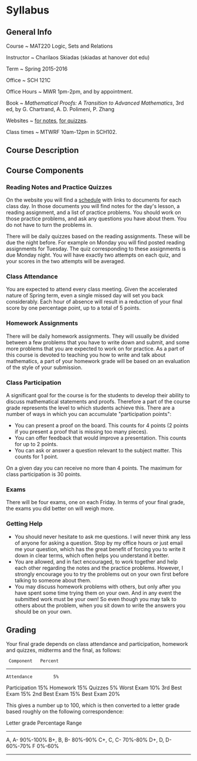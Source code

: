 # Syllabus

## General Info

Course
  ~ MAT220 Logic, Sets and Relations

Instructor
  ~ Charilaos Skiadas (skiadas at hanover dot edu)

Term
  ~ Spring 2015-2016

Office
  ~ SCH 121C

Office Hours
  ~ MWR 1pm-2pm, and by appointment.

Book
  ~ *Mathematical Proofs: A Transition to Advanced Mathematics*, 3rd ed, by G. Chartrand, A. D. Polimeni, P. Zhang

Websites
  ~ [for notes](skiadas.github.io/LogicSetsCourse/site/), [for quizzes](https://moodle.hanover.edu/course/view.php?id=1619).

Class times
  ~ MTWRF 10am-12pm in SCH102.

## Course Description


## Course Components

### Reading Notes and Practice Quizzes

On the website you will find a [schedule](http://skiadas.github.io/LogicSetsCourse/site/schedule.html) with links to documents for each class day. In those documents you will find notes for the day's lesson, a reading assignment, and a list of practice problems. You should work on those practice problems, and ask any questions you have about them. You do not have to turn the problems in.

There will be daily quizzes based on the reading assignments. These will be due the night before. For example on Monday you will find posted reading assignments for Tuesday. The quiz corresponding to these assignments is due Monday night. You will have exactly two attempts on each quiz, and your scores in the two attempts will be averaged.

### Class Attendance

You are expected to attend every class meeting. Given the accelerated nature of Spring term, even a single missed day will set you back considerably. Each hour of absence will result in a reduction of your final score by one percentage point, up to a total of 5 points.

### Homework Assignments

There will be daily homework assignments. They will usually be divided between a few problems that you have to write down and submit, and some more problems that you are expected to work on for practice. As a part of this course is devoted to teaching you how to write and talk about mathematics, a part of your homework grade will be based on an evaluation of the style of your submission.

### Class Participation

A significant goal for the course is for the students to develop their ability to discuss mathematical statements and proofs. Therefore a part of the course grade represents the level to which students achieve this. There are a number of ways in which you can accumulate "participation points":

- You can present a proof on the board. This counts for 4 points (2 points if you present a proof that is missing too many pieces).
- You can offer feedback that would improve a presentation. This counts for up to 2 points.
- You can ask or answer a question relevant to the subject matter. This counts for 1 point.

On a given day you can receive no more than 4 points. The maximum for class participation is 30 points.

### Exams

There will be four exams, one on each Friday. In terms of your final grade, the exams you did better on will weigh more.

### Getting Help

- You should never hesitate to ask me questions. I will never think any less of anyone for asking a question. Stop by my office hours or just email me your question, which has the great benefit of forcing you to write it down in clear terms, which often helps you understand it better.
- You are allowed, and in fact encouraged, to work together and help each other regarding the notes and the practice problems. However, I strongly encourage you to try the problems out on your own first before talking to someone about them.
- You may discuss homework problems with others, but only after you have spent some time trying them on your own. And in any event the submitted work must be your own! So even though you may talk to others about the problem, when you sit down to write the answers you should be on your own.

## Grading

Your final grade depends on class attendance and participation, homework and quizzes, midterms and the final, as follows:

     Component   Percent
--------------  --------
    Attendance        5%
 Participation       15%
      Homework       15%
       Quizzes        5%
    Worst Exam       10%
 3rd Best Exam       15%
 2nd Best Exam       15%
     Best Exam       20%

This gives a number up to 100, which is then converted to a letter grade based roughly on the following correspondence:

 Letter grade     Percentage Range
--------------   -----------------
   A, A-                  90%-100%
   B+, B, B-               80%-90%
   C+, C, C-               70%-80%
   D+, D, D-               60%-70%
      F                     0%-60%
--------------   -----------------

